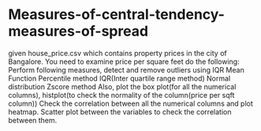 # Measures-of-central-tendency-measures-of-spread
given house_price.csv which contains property prices in the city of Bangalore. You need to examine price per square feet do the following:
Perform following measures, detect and remove outliers using IQR
 Mean Function
Percentile method
IQR(Inter quartile range method)
Normal distribution
Zscore method
Also, plot the box plot(for all the numerical columns), histplot(to check the normality of the column(price per sqft column))
Check the correlation between all the numerical columns and plot heatmap.
Scatter plot between the variables to check the correlation between them.

